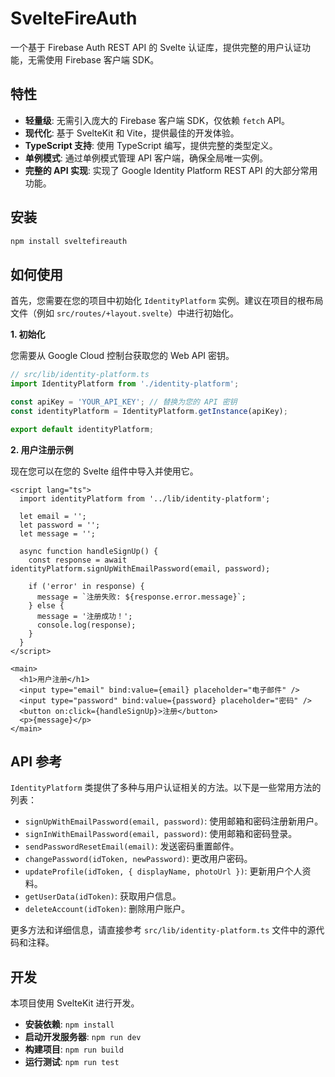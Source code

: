 # SvelteFireAuth

一个基于 Firebase Auth REST API 的 Svelte 认证库，提供完整的用户认证功能，无需使用 Firebase 客户端 SDK。

## 特性

- **轻量级**: 无需引入庞大的 Firebase 客户端 SDK，仅依赖 `fetch` API。
- **现代化**: 基于 SvelteKit 和 Vite，提供最佳的开发体验。
- **TypeScript 支持**: 使用 TypeScript 编写，提供完整的类型定义。
- **单例模式**: 通过单例模式管理 API 客户端，确保全局唯一实例。
- **完整的 API 实现**: 实现了 Google Identity Platform REST API 的大部分常用功能。

## 安装

```bash
npm install sveltefireauth
```

## 如何使用

首先，您需要在您的项目中初始化 `IdentityPlatform` 实例。建议在项目的根布局文件（例如 `src/routes/+layout.svelte`）中进行初始化。

**1. 初始化**

您需要从 Google Cloud 控制台获取您的 Web API 密钥。

```typescript
// src/lib/identity-platform.ts
import IdentityPlatform from './identity-platform';

const apiKey = 'YOUR_API_KEY'; // 替换为您的 API 密钥
const identityPlatform = IdentityPlatform.getInstance(apiKey);

export default identityPlatform;
```

**2. 用户注册示例**

现在您可以在您的 Svelte 组件中导入并使用它。

```svelte
<script lang="ts">
  import identityPlatform from '../lib/identity-platform';

  let email = '';
  let password = '';
  let message = '';

  async function handleSignUp() {
    const response = await identityPlatform.signUpWithEmailPassword(email, password);

    if ('error' in response) {
      message = `注册失败: ${response.error.message}`;
    } else {
      message = '注册成功！';
      console.log(response);
    }
  }
</script>

<main>
  <h1>用户注册</h1>
  <input type="email" bind:value={email} placeholder="电子邮件" />
  <input type="password" bind:value={password} placeholder="密码" />
  <button on:click={handleSignUp}>注册</button>
  <p>{message}</p>
</main>
```

## API 参考

`IdentityPlatform` 类提供了多种与用户认证相关的方法。以下是一些常用方法的列表：

- `signUpWithEmailPassword(email, password)`: 使用邮箱和密码注册新用户。
- `signInWithEmailPassword(email, password)`: 使用邮箱和密码登录。
- `sendPasswordResetEmail(email)`: 发送密码重置邮件。
- `changePassword(idToken, newPassword)`: 更改用户密码。
- `updateProfile(idToken, { displayName, photoUrl })`: 更新用户个人资料。
- `getUserData(idToken)`: 获取用户信息。
- `deleteAccount(idToken)`: 删除用户账户。

更多方法和详细信息，请直接参考 `src/lib/identity-platform.ts` 文件中的源代码和注释。

## 开发

本项目使用 SvelteKit 进行开发。

- **安装依赖**: `npm install`
- **启动开发服务器**: `npm run dev`
- **构建项目**: `npm run build`
- **运行测试**: `npm run test`